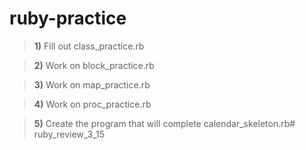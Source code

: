 # ruby-practice

> **1)**  Fill out class_practice.rb

> **2)**  Work on block_practice.rb

> **3)**   Work on map_practice.rb

> **4)**   Work on proc_practice.rb

> **5)**   Create the program that will complete calendar_skeleton.rb# ruby_review_3_15
